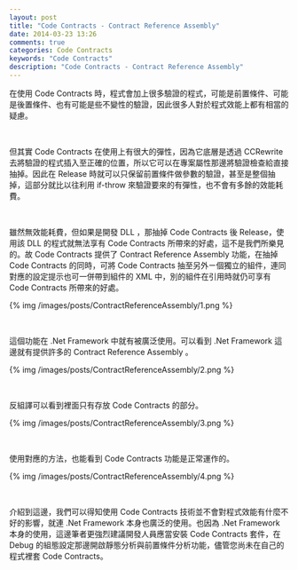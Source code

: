```yaml
---
layout: post
title: "Code Contracts - Contract Reference Assembly"
date: 2014-03-23 13:26
comments: true
categories: Code Contracts
keywords: "Code Contracts"
description: "Code Contracts - Contract Reference Assembly"
---
```


在使用 Code Contracts 時，程式會加上很多驗證的程式，可能是前置條件、可能是後置條件、也有可能是些不變性的驗證，因此很多人對於程式效能上都有相當的疑慮。 

<!-- More -->

<br/>

但其實 Code Contracts 在使用上有很大的彈性，因為它底層是透過 CCRewrite 去將驗證的程式插入至正確的位置，所以它可以在專案屬性那邊將驗證檢查給直接抽掉。因此在 Release 時就可以只保留前置條件做參數的驗證，甚至是整個抽掉，這部分就比以往利用 if-throw 來驗證要來的有彈性，也不會有多餘的效能耗費。  

<br/>

雖然無效能耗費，但如果是開發 DLL ，那抽掉 Code Contracts 後 Release，使用該 DLL 的程式就無法享有 Code Contracts 所帶來的好處，這不是我們所樂見的。故 Code Contracts 提供了 Contract Reference Assembly 功能，在抽掉 Code Contracts 的同時，可將 Code Contracts 抽至另外ㄧ個獨立的組件，連同對應的設定提示也可一併帶到組件的 XML 中，別的組件在引用時就仍可享有 Code Contracts 所帶來的好處。 

{% img /images/posts/ContractReferenceAssembly/1.png %}

<br/>

這個功能在 .Net Framework 中就有被廣泛使用。可以看到 .Net Framework 這邊就有提供許多的 Contract Reference Assembly 。 

{% img /images/posts/ContractReferenceAssembly/2.png %}

<br/>

反組譯可以看到裡面只有存放 Code Contracts 的部分。 

{% img /images/posts/ContractReferenceAssembly/3.png %}

<br/>

使用對應的方法，也能看到 Code Contracts 功能是正常運作的。  

{% img /images/posts/ContractReferenceAssembly/4.png %}

<br/>

介紹到這邊，我們可以得知使用 Code Contracts 技術並不會對程式效能有什麼不好的影響，就連 .Net Framework 本身也廣泛的使用。也因為 .Net Framework 本身的使用，這邊筆者更強烈建議開發人員應當安裝 Code Contracts 套件，在 Debug 的組態設定那邊開啟靜態分析與前置條件分析功能，儘管您尚未在自己的程式裡套 Code Contracts。
